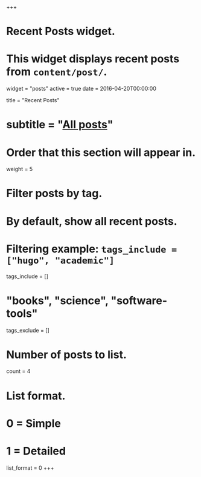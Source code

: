+++
# Recent Posts widget.
# This widget displays recent posts from `content/post/`.
widget = "posts"
active = true
date = 2016-04-20T00:00:00

title = "Recent Posts"
# subtitle = "[All posts](/post/)"

# Order that this section will appear in.
weight = 5

# Filter posts by tag.
#  By default, show all recent posts.
#  Filtering example: `tags_include = ["hugo", "academic"]`
tags_include = []
# "books", "science", "software-tools"
tags_exclude = []

# Number of posts to list.
count = 4

# List format.
#   0 = Simple
#   1 = Detailed
list_format = 0
+++

